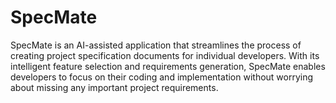 # SpecMate
SpecMate is an AI-assisted application that streamlines the process of creating project specification documents for individual developers. With its intelligent feature selection and requirements generation, SpecMate enables developers to focus on their coding and implementation without worrying about missing any important project requirements.
